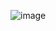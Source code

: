 ![image](https://github.com/rakesh-paulraj/A-simple-live-clock/assets/127669387/c742be95-6f04-4b28-aa13-7cf67f9c377d)
